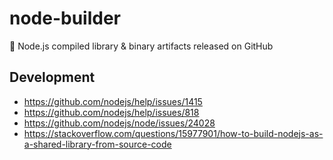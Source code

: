 # node-builder
🐢 Node.js compiled library &amp; binary artifacts released on GitHub

## Development

- https://github.com/nodejs/help/issues/1415
- https://github.com/nodejs/help/issues/818
- https://github.com/nodejs/node/issues/24028
- https://stackoverflow.com/questions/15977901/how-to-build-nodejs-as-a-shared-library-from-source-code
